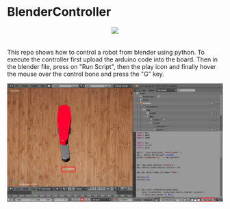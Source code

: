 # BlenderController


<div align="center">
<a href="https://www.youtube.com/embed/mONTXmDgZSE" target="_blank"><img src="Video.gif" ></a>
</div>

<br>

This repo shows how to control a robot from blender using python.
To execute the controller first upload the arduino code into the board. Then in the blender file, press on "Run Script", then the play icon and finally hover the mouse over the control bone and press the "G" key.
<br>

<p align="center">
<img src="Screenshot.png" >
</p>
